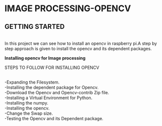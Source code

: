 # IMAGE PROCESSING-OPENCV

## GETTING STARTED
        
   <br>In this project we can see how to install an opencv in raspberry pi.A step by step approach is given to install the opencv and its dependent packages.</br>



**Installing opencv for Image processing**
 
 
 STEPS TO FOLLOW FOR INSTALLING OPENCV
 
<br> -Expanding the Filesystem.</br>
 -Installing the dependent package for Opencv.</br>
 -Download the Opencv and Opencv-contrib Zip file.</br>
 -Installing a Virtual Environment for Python.</br>
 -Installing the numpy.</br>
 -Installing the opencv.</br>
 -Change the Swap size.</br>
 -Testing the Opencv and its Dependent package.</br>
